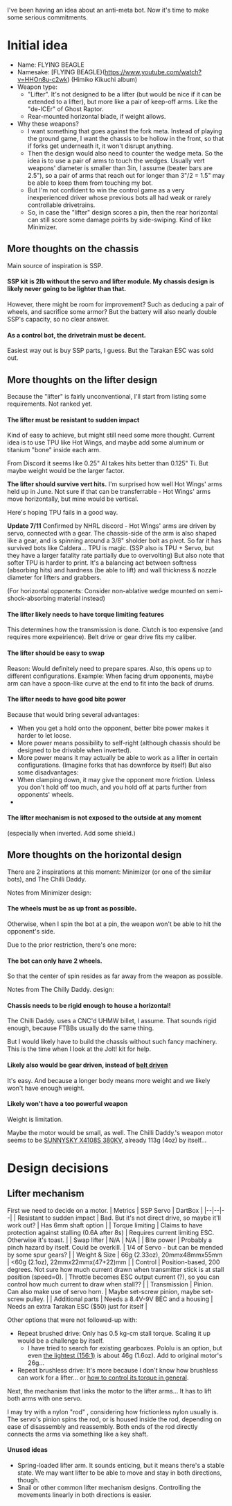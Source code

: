 I've been having an idea about an anti-meta bot. Now it's time to make some serious commitments. 

# Initial idea
- Name: FLYING BEAGLE
- Namesake: [FLYING BEAGLE}(https://www.youtube.com/watch?v=HHOn8u-c2wk) (Himiko Kikuchi album)
- Weapon type:
  - "Lifter". It's not designed to be a lifter (but would be nice if it can be extended to a lifter), but more like a pair of keep-off arms. Like the "de-ICEr" of Ghost Raptor.
  - Rear-mounted horizontal blade, if weight allows.
- Why these weapons?
  - I want something that goes against the fork meta. Instead of playing the ground game, I want the chassis to be hollow in the front, so that if forks get underneath it, it won't disrupt anything.
  - Then the design would also need to counter the wedge meta. So the idea is to use a pair of arms to touch the wedges. Usually vert weapons' diameter is smaller than 3in, I assume (beater bars are 2.5"), so a pair of arms that reach out for longer than 3"/2 = 1.5" may be able to keep them from touching my bot.
  - But I'm not confident to win the control game as a very inexperienced driver whose previous bots all had weak or rarely controllable drivetrains.
  - So, in case the "lifter" design scores a pin, then the rear horizontal can still score some damage points by side-swiping. Kind of like Minimizer.
 
## More thoughts on the chassis

Main source of inspiration is SSP. 

#### SSP kit is 2lb without the servo and lifter module. My chassis design is likely never going to be lighter than that. 
However, there might be room for improvement? Such as deducing a pair of wheels, and sacrifice some armor? But the battery will also nearly double SSP's capacity, so no clear answer.

#### As a control bot, the drivetrain must be decent.
Easiest way out is buy SSP parts, I guess. But the Tarakan ESC was sold out. 

## More thoughts on the lifter design

Because the "lifter" is fairly unconventional, I'll start from listing some requirements. Not ranked yet. 

#### The lifter must be resistant to sudden impact

Kind of easy to achieve, but might still need some more thought. Current idea is to use TPU like Hot Wings, and maybe add some aluminum or titanium "bone" inside each arm. 

From Discord it seems like 0.25" Al takes hits better than 0.125" Ti. But maybe weight would be the larger factor. 

**The lifter should survive vert hits.** I'm surprised how well Hot Wings' arms held up in June. Not sure if that can be transferrable - Hot Wings' arms move horizontally, but mine would be vertical. 

Here's hoping TPU fails in a good way. 

**Update 7/11** Confirmed by NHRL discord - Hot Wings' arms are driven by servo, connected with a gear. The chassis-side of the arm is also shaped like a gear, and is spinning around a 3/8" sholder bolt as pivot. So far it has survived bots like Caldera... TPU is magic. (SSP also is TPU + Servo, but they have a larger fatality rate partially due to overvolting) But also note that softer TPU is harder to print. It's a balancing act between softness (absorbing hits) and hardness (be able to lift) and wall thickness & nozzle diameter for lifters and grabbers. 

(For horizontal opponents: Consider non-ablative wedge mounted on semi-shock-absorbing material instead)

#### The lifter likely needs to have torque limiting features

This determines how the transmission is done. Clutch is too expensive (and requires more expeirience). Belt drive or gear drive fits my caliber. 

#### The lifter should be easy to swap

Reason: Would definitely need to prepare spares. Also, this opens up to different configurations. Example: When facing drum opponents, maybe arm can have a spoon-like curve at the end to fit into the back of drums. 

#### The lifter needs to have good bite power

Because that would bring several advantages: 
- When you get a hold onto the opponent, better bite power makes it harder to let loose.
- More power means possibility to self-right (although chassis should be designed to be drivable when inverted).
- More power means it may actually be able to work as a lifter in certain configurations. (Imagine forks that has downforce by itself)
But also some disadvantages:
- When clamping down, it may give the opponent more friction. Unless you don't hold off too much, and you hold off at parts further from opponents' wheels.
- 
#### The lifter mechanism is not exposed to the outside at any moment
(especially when inverted. Add some shield.)

## More thoughts on the horizontal design

There are 2 inspirations at this moment: Minimizer (or one of the similar bots), and The Chilli Daddy.

Notes from Minimizer design:
#### The wheels must be as up front as possible. 
Otherwise, when I spin the bot at a pin, the weapon won't be able to hit the opponent's side.

Due to the prior restriction, there's one more:
#### The bot can only have 2 wheels.
So that the center of spin resides as far away from the weapon as possible. 

Notes from The Chilly Daddy. design:

#### Chassis needs to be rigid enough to house a horizontal!
The Chilli Daddy. uses a CNC'd UHMW billet, I assume. That sounds rigid enough, because FTBBs usually do the same thing. 

But I would likely have to build the chassis without such fancy machinery. This is the time when I look at the Jolt! kit for help. 

#### Likely also would be gear driven, instead of [belt driven](https://thevariableconstant.blogspot.com/p/silent-spring-3lbs.html)
It's easy. And because a longer body means more weight and we likely won't have enough weight. 

#### Likely won't have a too powerful weapon
Weight is limitation. 

Maybe the motor would be small, as well. The Chilli Daddy.'s weapon motor seems to be [SUNNYSKY X4108S 380KV](https://www.himodel.com/m/electric/SUNNYSKY_X4108S_380KV_Outrunner_Brushless_Motor_for_Multi-rotor_Aircraft.html), already 113g (4oz) by itself... 


# Design decisions

## Lifter mechanism

First we need to decide on a motor.
| Metrics | SSP Servo | DartBox |
|--|--|--|
| Resistant to sudden impact | Bad. But it's not direct drive, so maybe it'll work out? | Has 6mm shaft option |
| Torque limiting | Claims to have protection against stalling (0.6A after 8s) | Requires current limiting ESC. Otherwise it's toast. |
| Swap lifter | N/A | N/A |
| Bite power  | Probably a pinch hazard by itself. Could be overkill. | 1/4 of Servo - but can be mended by some spur gears? |
| Weight & Size  | 66g (2.33oz), 20mmx48mmx55mm | <60g (2.1oz), 22mmx22mmx(47+22)mm |
| Control | Position-based, 200 degrees. Not sure how much current drawn when transmitter stick is at stall position (speed=0). | Throttle becomes ESC output current (?), so you can control how much current to draw when stall?? |
| Transmission | Pinion. Can also make use of servo horn. | Maybe set-screw pinion, maybe set-screw pulley. |
| Additional parts | Needs a 8.4V-9V BEC and a housing | Needs an extra Tarakan ESC ($50) just for itself |

Other options that were not followed-up with: 
- Repeat brushed drive: Only has 0.5 kg-cm stall torque. Scaling it up would be a challenge by itself.
  - I have tried to search for existing gearboxes. Pololu is an option, but even [the lightest (156:1)](https://www.pololu.com/product/3492) is about 46g (1.6oz). Add to original motor's 26g...
- Repeat brushless drive: It's more because I don't know how brushless can work for a lifter... or [how to control its torque in general](https://www.reddit.com/r/battlebots/comments/13v99xo/brushless_with_high_reduction_gearbox_in_a_beetle/).


Next, the mechanism that links the motor to the lifter arms... It has to lift both arms with one servo. 

I may try with a nylon "rod" , considering how frictionless nylon usually is. The servo's pinion spins the rod, or is housed inside the rod, depending on ease of disassembly and reassembly. Both ends of the rod directly connects the arms via something like a key shaft. 


#### Unused ideas
- Spring-loaded lifter arm. It sounds enticing, but it means there's a stable state. We may want lifter to be able to move and stay in both directions, though.
- Snail or other common lifter mechanism designs. Controlling the movements linearly in both directions is easier. 

